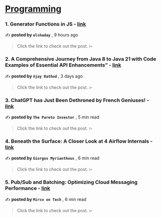 
<h1><a href=https://medium.com/tag/programming/recommended target="_blank" rel="noopener noreferrer">Programming</a></h1>
<h3>1. Generator Functions in JS - <a href=https://medium.com/@elshaday/generator-functions-in-js-25037e6afa16?source=tag_recommended_feed---------0-84----------programming----------79002afc_1bca_4ddc_9463_7f37f3529130------- target="_blank" rel="noopener noreferrer">link</a></h3>

✍️ **posted by `elshaday`** <date> , 9 hours ago</date>

<blockquote>Click the link to check out the post. ⌲</blockquote>

<h3>2. A Comprehensive Journey from Java 8 to Java 21 with Code Examples of Essential API Enhancements” - <a href=https://medium.com/@rathod-ajay/a-comprehensive-journey-from-java-8-to-java-21-with-code-examples-of-essential-api-enhancements-6817d2ab3ba8?source=tag_recommended_feed---------1-107----------programming----------79002afc_1bca_4ddc_9463_7f37f3529130------- target="_blank" rel="noopener noreferrer">link</a></h3>

✍️ **posted by `Ajay Rathod`** <date> , 3 days ago</date>

<blockquote>Click the link to check out the post. ⌲</blockquote>

<h3>3. ChatGPT has Just Been Dethroned by French Geniuses! - <a href=https://medium.com/@pareto_investor/chatgpt-has-just-been-dethroned-by-french-geniuses-bcee41843775?source=tag_recommended_feed---------2-85----------programming----------79002afc_1bca_4ddc_9463_7f37f3529130------- target="_blank" rel="noopener noreferrer">link</a></h3>

✍️ **posted by `The Pareto Investor`** <date> , 5 min read</date>

<blockquote>Click the link to check out the post. ⌲</blockquote>

<h3>4. Beneath the Surface: A Closer Look at 4 Airflow Internals - <a href=https://medium.com/towards-data-science/airflow-internals-851f4a440028?source=tag_recommended_feed---------3-84----------programming----------79002afc_1bca_4ddc_9463_7f37f3529130------- target="_blank" rel="noopener noreferrer">link</a></h3>

✍️ **posted by `Giorgos Myrianthous`** <date> , 6 min read</date>

<blockquote>Click the link to check out the post. ⌲</blockquote>

<h3>5. Pub/Sub and Batching: Optimizing Cloud Messaging Performance - <a href=https://medium.com/itnext/pub-sub-and-batching-optimizing-cloud-messaging-performance-836d04307ac0?source=tag_recommended_feed---------4-107----------programming----------79002afc_1bca_4ddc_9463_7f37f3529130------- target="_blank" rel="noopener noreferrer">link</a></h3>

✍️ **posted by `Mirco on Tech`** <date> , 6 min read</date>

<blockquote>Click the link to check out the post. ⌲</blockquote>

